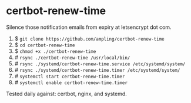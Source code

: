 # certbot-renew-time

Silence those notification emails from expiry at letsencrypt dot com.

1) $ `git clone https://github.com/ampling/certbot-renew-time`
2) $ `cd certbot-renew-time`
2) $ `chmod +x ./certbot-renew-time`
3) \# `rsync ./certbot-renew-time /usr/local/bin/`
4) \# `rsync ./systemd/certbot-renew-time.service /etc/systemd/system/`
5) \# `rsync ./systemd/certbot-renew-time.timer /etc/systemd/system/`
6) \# `systemctl start certbot-renew-time.timer`
7) \# `systemctl enable certbot-renew-time.timer`

Tested daily against:  certbot, nginx, and systemd.
